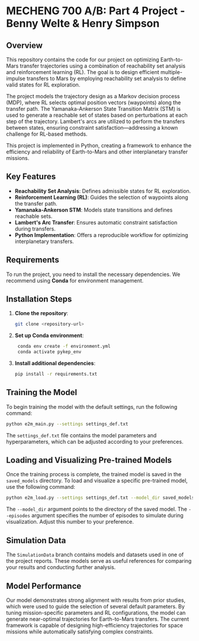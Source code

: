 # MECHENG 700 A/B: Part 4 Project - Benny Welte & Henry Simpson

## Overview

This repository contains the code for our project on optimizing Earth-to-Mars transfer trajectories using a combination of reachability set analysis and reinforcement learning (RL). The goal is to design efficient multiple-impulse transfers to Mars by employing reachability set analysis to define valid states for RL exploration.

The project models the trajectory design as a Markov decision process (MDP), where RL selects optimal position vectors (waypoints) along the transfer path. The Yamanaka-Ankerson State Transition Matrix (STM) is used to generate a reachable set of states based on perturbations at each step of the trajectory. Lambert's arcs are utilized to perform the transfers between states, ensuring constraint satisfaction—addressing a known challenge for RL-based methods.

This project is implemented in Python, creating a framework to enhance the efficiency and reliability of Earth-to-Mars and other interplanetary transfer missions.

## Key Features
- **Reachability Set Analysis**: Defines admissible states for RL exploration.
- **Reinforcement Learning (RL)**: Guides the selection of waypoints along the transfer path.
- **Yamanaka-Ankerson STM**: Models state transitions and defines reachable sets.
- **Lambert's Arc Transfer**: Ensures automatic constraint satisfaction during transfers.
- **Python Implementation**: Offers a reproducible workflow for optimizing interplanetary transfers.

## Requirements

To run the project, you need to install the necessary dependencies. We recommend using **Conda** for environment management.

## Installation Steps

1. **Clone the repository**:
   ```bash
   git clone <repository-url>
2. **Set up Conda environment**:
   ```bash
    conda env create -f environment.yml
    conda activate pykep_env
3. **Install additional dependencies**:
     ```bash
   pip install -r requirements.txt
   ```
   
## Training the Model
To begin training the model with the default settings, run the following command:
```bash
python e2m_main.py --settings settings_def.txt
```
The ```settings_def.txt``` file contains the model parameters and hyperparameters, which can be adjusted according to your preferences.

## Loading and Visualizing Pre-trained Models
Once the training process is complete, the trained model is saved in the ```saved_models``` directory. To load and visualize a specific pre-trained model, use the following command:
```bash
python e2m_load.py --settings settings_def.txt --model_dir saved_models/PPO/Model_27/3000000 --episodes 1
```
The ```--model_dir``` argument points to the directory of the saved model. 
The ```--episodes``` argument specifies the number of episodes to simulate during visualization. Adjust this number to your preference.

## Simulation Data
The ```SimulationData``` branch contains models and datasets used in one of the project reports. These models serve as useful references for comparing your results and conducting further analysis.

## Model Performance
Our model demonstrates strong alignment with results from prior studies, which were used to guide the selection of several default parameters. By tuning mission-specific parameters and RL configurations, the model can generate near-optimal trajectories for Earth-to-Mars transfers. The current framework is capable of designing high-efficiency trajectories for space missions while automatically satisfying complex constraints.

